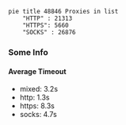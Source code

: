 
```mermaid
pie title 48846 Proxies in list
    "HTTP" : 21313
    "HTTPS": 5660
    "SOCKS" : 26876
```

### Some Info
#### Average Timeout

- mixed: 3.2s
- http: 1.3s
- https: 8.3s
- socks: 4.7s